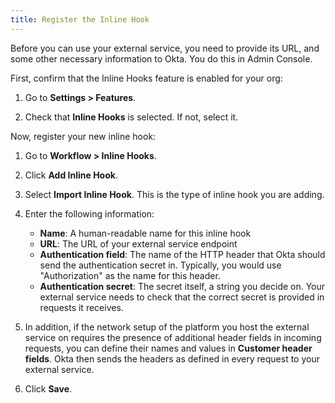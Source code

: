 ```yaml
---
title: Register the Inline Hook
---
```


Before you can use your external service, you need to provide its URL, and some other necessary information to Okta. You do this in Admin Console.

First, confirm that the Inline Hooks feature is enabled for your org:

1. Go to **Settings > Features**.

1. Check that **Inline Hooks** is selected. If not, select it.

Now, register your new inline hook:

1. Go to **Workflow > Inline Hooks**.

1. Click **Add Inline Hook**.

1. Select **Import Inline Hook**. This is the type of inline hook you are adding.

1. Enter the following information:
	- **Name**: A human-readable name for this inline hook
	- **URL**: The URL of your external service endpoint
	- **Authentication field**: The name of the HTTP header that Okta should send the authentication secret in. Typically, you would use "Authorization" as the name for this header.
	- **Authentication secret**: The secret itself, a string you decide on. Your external service needs to check that the correct secret is provided in requests it receives.

1. In addition, if the network setup of the platform you host the external service on requires the presence of additional header fields in incoming requests, you can define their names and values in **Customer header fields**. Okta then sends the headers as defined in every request to your external service.

1. Click **Save**.

